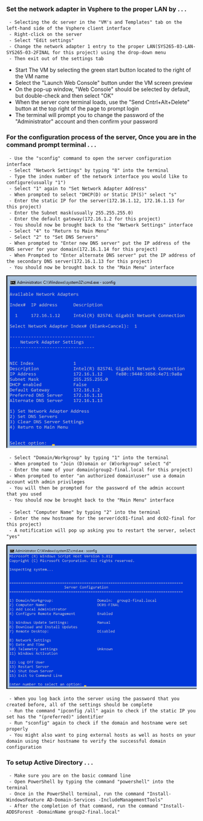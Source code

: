 ### Set the network adapter in Vsphere to the proper LAN by . . .
     - Selecting the dc server in the "VM's and Templates" tab on the left-hand side of the Vsphere client interface
     - Right-click on the server
     - Select "Edit settings"
     - Change the network adapter 1 entry to the proper LAN(SYS265-03-LAN-SYS265-03-2FINAL for this project) using the drop-down menu
     - Then exit out of the settings tab

- Start The VM by selecting the green start button located to the right of the VM name
- Select the "Launch Web Console" button under the VM screen preview
- On the pop-up window, "Web Console" should be selected by default, but double-check and then select "OK"
- When the server core terminal loads, use the "Send Cntrl+Alt+Delete" button at the top right of the page to prompt login
- The terminal will prompt you to change the password of the "Administrator" account and then confirm your password

### For the configuration process of the server, Once you are in the command prompt terminal . . .
     - Use the "sconfig" command to open the server configuration interface
     - Select "Network Settings" by typing "8" into the terminal
     - Type the index number of the network interface you would like to configure(usually "1")
     - Select "1" again to "Set Network Adapter Address"
     - When prompted to select "DHCP(D) or Static IP(S)" select "s"
     - Enter the static IP for the server(172.16.1.12, 172.16.1.13 for this project)
     - Enter the Subnet mask(usually 255.255.255.0)
     - Enter the default gateway(172.16.1.2 for this project)
     - You should now be brought back to the "Network Settings" interface
     - Select "4" to "Return to Main Menu"
     - Select "2" to "Set DNS Servers"
     - When prompted to "Enter new DNS server" put the IP address of the DNS server for your domain(172.16.1.14 for this project)
     - When Prompted to "Enter alternate DNS server" put the IP address of the secondary DNS server(172.16.1.13 for this project)
     - You should now be brought back to the "Main Menu" interface

![](https://github.com/CameronAuler/Group2-Final-Project/blob/2890aff826e32c77dd64a0d043109e2476ec0ce2/system-configuration/mgmt2/dc%20sconfig%20network.PNG)

     - Select "Domain/Workgroup" by typing "1" into the terminal
     - When prompted to "Join (D)omain or (W)orkgroup" select "d"
     - Enter the name of your domain(group2-final.local for this project)
     - When prompted to enter "an authorized domain\user" use a domain account with admin privileges
     - You will then be prompted for the password of the admin account that you used
     - You should now be brought back to the "Main Menu" interface

     - Select "Computer Name" by typing "2" into the terminal
     - Enter the new hostname for the server(dc01-final and dc02-final for this project)
     - A notification will pop up asking you to restart the server, select "yes"

![](https://github.com/CameronAuler/Group2-Final-Project/blob/2890aff826e32c77dd64a0d043109e2476ec0ce2/system-configuration/mgmt2/dc%20sconfig%20main.PNG)

     - When you log back into the server using the password that you created before, all of the settings should be complete
     - Run the command "ipconfig /all" again to check if the static IP you set has the "(preferred)" identifier
     - Run "sconfig" again to check if the domain and hostname were set properly
     - You might also want to ping external hosts as well as hosts on your domain using their hostname to verify the successful domain configuration

### To setup Active Directory . . .
     - Make sure you are on the basic command line
     - Open PowerShell by typing the command "powershell" into the terminal
     - Once in the PowerShell terminal, run the command "Install-WindowsFeature AD-Domain-Services -IncludeManagementTools"
     - After the completion of that command, run the command "Install-ADDSForest -DomainName group2-final.local"